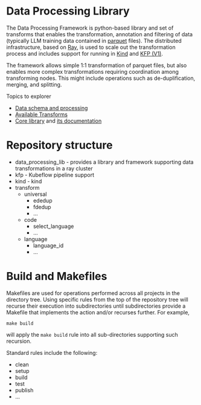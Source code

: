 # Data Processing Library
The Data Processing Framework is python-based library and set of transforms that enables the 
transformation, annotation and filtering of data (typically LLM training data contained in 
[parquet](https://arrow.apache.org/docs/python/parquet.html) files).
The distributed infrastructure, based on 
[Ray](https://docs.ray.io/en/latest/index.html), is used to scale out the transformation process
and includes support for running in 
[Kind](https://kind.sigs.k8s.io/) and [KFP (V1)](https://www.kubeflow.org/docs/components/pipelines/v1/).

The framework allows simple 1:1 transformation of parquet files, but also enables
more complex transformations requiring coordination among transforming nodes.
This might include operations such as de-duplification, merging, and splitting.

Topics to explorer
   * [Data schema and processing](doc/data-processing.md)
   * [Available Transforms](transforms/README.md)
   * [Core library](data-processing-lib/README.md) and [its documentation](data-processing-lib/doc/overview.md)

# Repository structure
* data_processing_lib - provides a library and framework supporting data transformations in a ray cluster
* kfp - Kubeflow pipeline support
* kind - kind
* transform
    * universal
        * ededup 
        * fdedup 
        * ...
    * code
        * select_language
        * ...
    * language
        * language_id
        * ...

# Build and Makefiles
Makefiles are used for operations performed across all projects in the directory tree.
Using specific rules from the top of the repository tree will recurse their execution
into subdirectories  until subdirectories provide a Makefile that implements the action
and/or recurses further.  For example,
```shell
make build
```
will apply the `make build` rule into all sub-directories supporting such recursion.

Standard rules include the following:

* clean
* setup
* build
* test
* publish
* ... 
